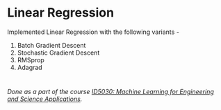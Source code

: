 # Linear Regression
Implemented Linear Regression with the following variants -
1. Batch Gradient Descent
2. Stochastic Gradient Descent
3. RMSprop
4. Adagrad

#
_Done as a part of the course [ID5030: Machine Learning for Engineering and Science Applications](https://courses.iitm.ac.in/course/info.php?id=2192)._
